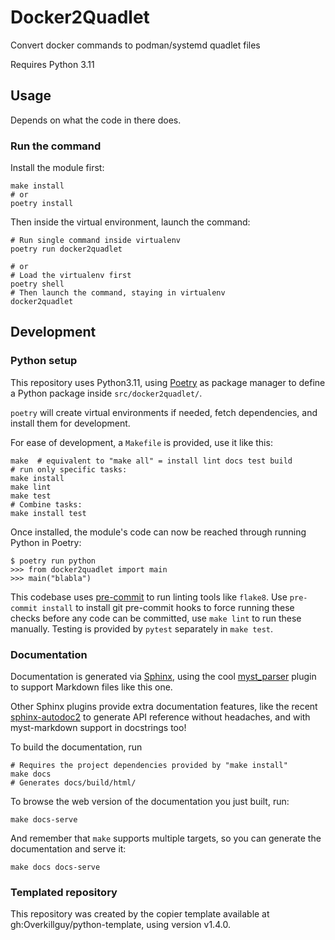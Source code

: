 # Docker2Quadlet

Convert docker commands to podman/systemd quadlet files

Requires Python 3.11

## Usage

Depends on what the code in there does.

### Run the command

Install the module first:

```shell
make install
# or
poetry install
```

Then inside the virtual environment, launch the command:

```shell
# Run single command inside virtualenv
poetry run docker2quadlet

# or
# Load the virtualenv first
poetry shell
# Then launch the command, staying in virtualenv
docker2quadlet
```

## Development

### Python setup

This repository uses Python3.11, using
[Poetry](https://python-poetry.org) as package manager to define a
Python package inside `src/docker2quadlet/`.

`poetry` will create virtual environments if needed, fetch
dependencies, and install them for development.

For ease of development, a `Makefile` is provided, use it like this:

```shell
make  # equivalent to "make all" = install lint docs test build
# run only specific tasks:
make install
make lint
make test
# Combine tasks:
make install test
```

Once installed, the module's code can now be reached through running
Python in Poetry:

```shell
$ poetry run python
>>> from docker2quadlet import main
>>> main("blabla")
```

This codebase uses [pre-commit](https://pre-commit.com) to run linting
tools like `flake8`. Use `pre-commit install` to install git
pre-commit hooks to force running these checks before any code can be
committed, use `make lint` to run these manually. Testing is provided
by `pytest` separately in `make test`.

### Documentation

Documentation is generated via [Sphinx](https://www.sphinx-doc.org/en/master/),
using the cool [myst_parser](https://myst-parser.readthedocs.io/en/latest/)
plugin to support Markdown files like this one.

Other Sphinx plugins provide extra documentation features, like the recent
[sphinx-autodoc2](https://sphinx-autodoc2.readthedocs.io/en/latest/index.html)
to generate API reference without headaches, and with myst-markdown support in
docstrings too!

To build the documentation, run

```shell
# Requires the project dependencies provided by "make install"
make docs
# Generates docs/build/html/
```

To browse the web version of the documentation you just built, run:

```shell
make docs-serve
```

And remember that `make` supports multiple targets, so you can generate the
documentation and serve it:

```shell
make docs docs-serve
```

### Templated repository

This repository was created by the copier template available at
gh:Overkillguy/python-template, using version v1.4.0.
